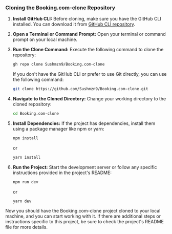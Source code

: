

### Cloning the Booking.com-clone Repository

1. **Install GitHub CLI:**
   Before cloning, make sure you have the GitHub CLI installed. You can download it from [GitHub CLI repository](https://github.com/cli/cli).

2. **Open a Terminal or Command Prompt:**
   Open your terminal or command prompt on your local machine.

3. **Run the Clone Command:**
   Execute the following command to clone the repository:

   ```bash
   gh repo clone Sushmzn9/Booking.com-clone
   ```

   If you don't have the GitHub CLI or prefer to use Git directly, you can use the following command:

   ```bash
   git clone https://github.com/Sushmzn9/Booking.com-clone.git
   ```

4. **Navigate to the Cloned Directory:**
   Change your working directory to the cloned repository:

   ```bash
   cd Booking.com-clone
   ```

5. **Install Dependencies:**
   If the project has dependencies, install them using a package manager like npm or yarn:

   ```bash
   npm install
   ```

   or

   ```bash
   yarn install
   ```

6. **Run the Project:**
   Start the development server or follow any specific instructions provided in the project's README:

   ```bash
   npm run dev
   ```

   or

   ```bash
   yarn dev
   ```

Now you should have the Booking.com-clone project cloned to your local machine, and you can start working with it. If there are additional steps or instructions specific to this project, be sure to check the project's README file for more details.
